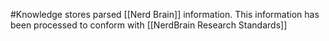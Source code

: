#Knowledge stores parsed [[Nerd Brain]] information. This information has been processed to conform with [[NerdBrain Research Standards]] 

